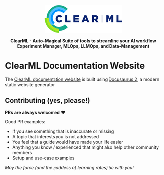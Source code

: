 <div align="center">

<a href="https://app.clear.ml"><img src="https://github.com/allegroai/clearml/blob/master/docs/clearml-logo.svg?raw=true" width="250px"></a>


**ClearML - Auto-Magical Suite of tools to streamline your AI workflow
</br>Experiment Manager, MLOps, LLMOps, and Data-Management**

</div>

# ClearML Documentation Website

The [ClearML documentation website](https://clear.ml/docs/latest/docs) is built using [Docusaurus 2](https://v2.docusaurus.io/), a modern static website generator.


## Contributing (yes, please!)

**PRs are always welcomed** :heart:

Good PR examples:
* If you see something that is inaccurate or missing
* A topic that interests you is not addressed
* You feel that a guide would have made your life easier
* Anything you know / experienced that might also help other community members
* Setup and use-case examples

_May the force (and the goddess of learning rates) be with you!_
